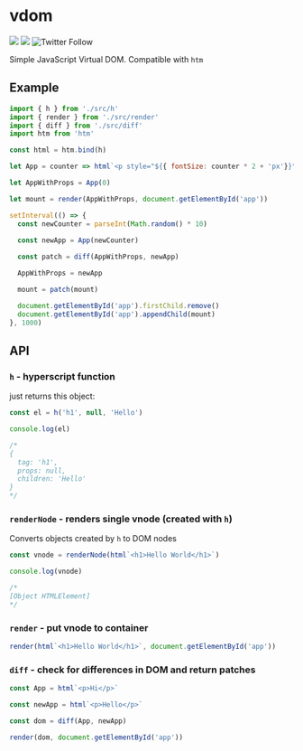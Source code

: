 # vdom

![](https://cdn.rawgit.com/LunaGao/BlessYourCodeTag/master/tags/unicorn.svg) ![](https://img.shields.io/github/languages/top/talentlessguy/vdom) ![Twitter Follow](https://img.shields.io/twitter/follow/v1rtl?style=social)

Simple JavaScript Virtual DOM. Compatible with `htm`

## Example

```js
import { h } from './src/h'
import { render } from './src/render'
import { diff } from './src/diff'
import htm from 'htm'

const html = htm.bind(h)

let App = counter => html`<p style="${{ fontSize: counter * 2 + 'px'}}"><span>${counter}</span></p>`

let AppWithProps = App(0)

let mount = render(AppWithProps, document.getElementById('app'))

setInterval(() => {
  const newCounter = parseInt(Math.random() * 10)
  
  const newApp = App(newCounter)

  const patch = diff(AppWithProps, newApp)

  AppWithProps = newApp

  mount = patch(mount)

  document.getElementById('app').firstChild.remove()
  document.getElementById('app').appendChild(mount)
}, 1000)
```

## API

### `h` - hyperscript function

just returns this object:

```js
const el = h('h1', null, 'Hello')

console.log(el)

/*
{
  tag: 'h1',
  props: null,
  children: 'Hello'
}
*/
```

### `renderNode` - renders single vnode (created with `h`)

Converts objects created by `h` to DOM nodes

```js
const vnode = renderNode(html`<h1>Hello World</h1>`)

console.log(vnode)

/*
[Object HTMLElement]
*/
```

### `render` - put vnode to container

```js
render(html`<h1>Hello World</h1>`, document.getElementById('app'))
```

### `diff` - check for differences in DOM and return patches

```js
const App = html`<p>Hi</p>`

const newApp = html`<p>Hello</p>`

const dom = diff(App, newApp)

render(dom, document.getElementById('app'))
```
